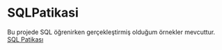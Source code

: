# SQLPatikasi
Bu projede SQL öğrenirken gerçekleştirmiş olduğum örnekler mevcuttur.
[SQL Patikası](https://www.patika.dev/tr)
